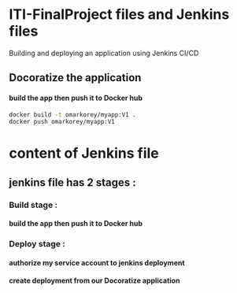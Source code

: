 # ITI-FinalProject files and Jenkins files
Building and deploying an application using Jenkins CI/CD
## Docoratize the application 
#### build the app then push it to Docker hub
```bash
docker build -t omarkorey/myapp:V1 .
docker push omarkorey/myapp:V1  
```

# content of Jenkins file
## jenkins file has 2 stages :
### Build stage :
#### build the app then push it to Docker hub
### Deploy stage :
#### authorize  my service account to  jenkins deployment 
#### create deployment from our Docoratize application 
  
 
